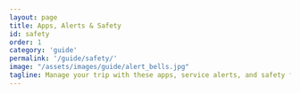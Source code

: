 ```yaml
---
layout: page
title: Apps, Alerts & Safety
id: safety
order: 1
category: 'guide'
permalink: '/guide/safety/'
image: "/assets/images/guide/alert_bells.jpg"
tagline: Manage your trip with these apps, service alerts, and safety features.
---
```


